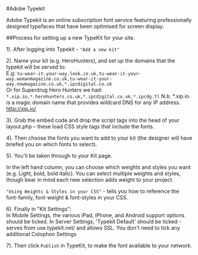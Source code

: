 #Adobe Typekit

Adobe Typekit is an online subscription font service featuring professionally designed typefaces that have been optimised for screen display.

##Process for setting up a new TypeKit for your site. 

1). After logging into Typekit - `"Add a new kit"`

2). Name your kit (e.g. HeroHunters), and set up the domains that the typekit will be served to:   
E.g: `tu-wear-it-your-way.look.co.uk,tu-wear-it-your-way.womanmagazine.co.uk,tu-wear-it-your-way.nowmagazine.co.uk,*.ipcdigital.co.uk`  
Or for Superdrug Hero Hunters we had: 
`*.xip.io,*.herohunters.co.uk,*.ipcdigital.co.uk,*.ipcdg.tl`
N.b. *.xip.io is a magic domain name that provides wildcard DNS for any IP address. <http://xip.io/>

3). Grab the embed code and drop the script tags into  the head of your layout.php – these load CSS style tags that include the fonts. 

4). Then choose the fonts you want to add to your kit (the designer will have briefed you on which fonts to select).

5). You'll be taken through to your Kit page. 

In the left hand column, you can choose which weights and styles you want (e.g. Light, bold, bold italic). You can select multiple weights and styles, though bear in mind each new selection adds weight to your project.

`"Using Weights & Styles in your CSS"` - tells you how to reference the font-family, font-weight & font-styles in your CSS.    

6). Finally in "Kit Settings":  
In Mobile Settings, the various iPad, iPhone, and Android support options should be ticked. 
In Server Settings, 'Typekit Default' should be ticked - serves from use.typekit.net/ and allows SSL.
You don't need to tick any additional Colophon Settings

7). Then click `Publish` in TypeKit, to make the font available to your network. 
